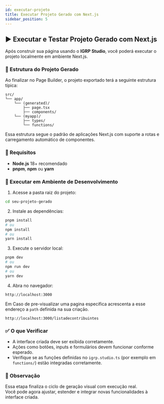 ```yaml
---
id: executar-projeto
title: Executar Projeto Gerado com Next.js
sidebar_position: 5
---
```


## ▶️ Executar e Testar Projeto Gerado com Next.js

Após construir sua página usando o **IGRP Studio**, você poderá executar o projeto localmente em ambiente Next.js.



### 📁 Estrutura do Projeto Gerado

Ao finalizar no Page Builder, o projeto exportado terá a seguinte estrutura típica:

```
src/
└── app/
    └── (generated)/
        ├── page.tsx
        ├── components/
    └── (myapp)/
        ├── types/
        └── functions/
```

Essa estrutura segue o padrão de aplicações Next.js com suporte a rotas e carregamento automático de componentes.



### 🧰 Requisitos

- **Node.js** 18+ recomendado
- **pnpm**, **npm** ou **yarn**



### 🚀 Executar em Ambiente de Desenvolvimento

1. Acesse a pasta raiz do projeto:

```bash
cd seu-projeto-gerado
```

2. Instale as dependências:

```bash
pnpm install
# ou
npm install
# ou
yarn install
```

3. Execute o servidor local:

```bash
pnpm dev
# ou
npm run dev
# ou
yarn dev
```

4. Abra no navegador:

```
http://localhost:3000
```
Em Caso de pre-visualizar uma pagina especifica acrescenta a esse endereço a `path` definida na sua criaçāo.

```
http://localhost:3000/listadecontribuintes
```


### ✅ O que Verificar

- A interface criada deve ser exibida corretamente.
- Ações como botões, inputs e formulários devem funcionar conforme esperado.
- Verifique se as funções definidas no `igrp.studio.ts` (por exemplo em `functions/`) estão integradas corretamente.



### 📝 Observação

Essa etapa finaliza o ciclo de geração visual com execução real.  
Você pode agora ajustar, estender e integrar novas funcionalidades à interface criada.

